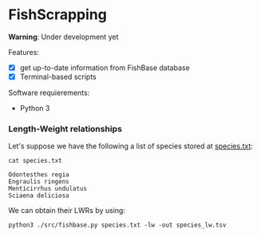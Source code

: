 # FishScrapping

**Warning**: Under development yet

Features:

- [x] get up-to-date information from FishBase database
- [x] Terminal-based scripts

Software requierements:
* Python 3


### Length-Weight relationships

Let's suppose we have the following a list of species stored at [species.txt]():

```Shell
cat species.txt
```
```
Odontesthes regia
Engraulis ringens
Menticirrhus undulatus
Sciaena deliciosa
```
We can obtain their LWRs by using:

```Shell
python3 ./src/fishbase.py species.txt -lw -out species_lw.tsv
```
